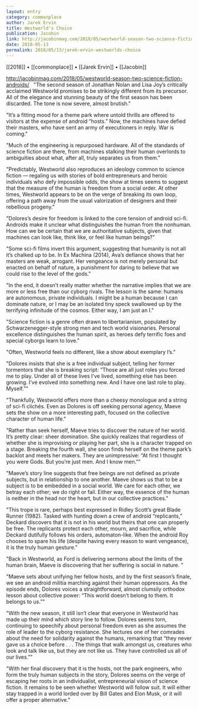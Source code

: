 ```yaml
---
layout: entry
category: commonplace
author: Jarek Ervin
title: Westworld's Choice
publication: Jacobin
link: http://jacobinmag.com/2018/05/westworld-season-two-science-fiction-androids/
date: 2018-05-13
permalink: 2018/05/13/jarek-ervin-westworlds-choice
---
```


[[2018]] • [[commonplace]] • [[Jarek Ervin]] • [[Jacobin]]

http://jacobinmag.com/2018/05/westworld-season-two-science-fiction-androids/
 
"The second season of Jonathan Nolan and Lisa Joy’s critically acclaimed Westworld promises to be strikingly different from its precursor. All of the elegance and stunning beauty of the first season has been discarded. The tone is now severe, almost brutish."

"It’s a fitting mood for a theme park where untold thrills are offered to visitors at the expense of android “hosts.” Now, the machines have defied their masters, who have sent an army of executioners in reply. War is coming."

"Much of the engineering is repurposed hardware. All of the standards of science fiction are there, from machines stalking their human overlords to ambiguities about what, after all, truly separates us from them."

"Predictably, Westworld also reproduces an ideology common to science fiction — regaling us with stories of bold entrepreneurs and heroic individuals who defy impossible odds, the show at times seems to suggest that the measure of the human is freedom from a social order. At other times, Westworld appears to be on the verge of breaking its own loop, offering a path away from the usual valorization of designers and their rebellious progeny."

"Dolores’s desire for freedom is linked to the core tension of android sci-fi. Androids make it unclear what distinguishes the human from the nonhuman. How can we be certain that we are authoritative subjects, given that machines can look like, think like, or feel like human beings?"

"Some sci-fi films invert this argument, suggesting that humanity is not all it’s chalked up to be. In Ex Machina (2014), Ava’s defiance shows that her masters are weak, arrogant. Her vengeance is not merely personal but enacted on behalf of nature, a punishment for daring to believe that we could rise to the level of the gods."

"In the end, it doesn’t really matter whether the narrative implies that we are more or less free than our cyborg rivals. The lesson is the same: humans are autonomous, private individuals. I might be a human because I can dominate nature, or I may be an isolated tiny speck swallowed up by the terrifying infinitude of the cosmos. Either way, I am just an I."

"Science fiction is a genre often drawn to libertarianism, populated by Schwarzenegger-style strong men and tech world visionaries. Personal excellence distinguishes the human spirit, as heroes defy terrific foes and special cyborgs learn to love."

"Often, Westworld feels no different, like a show about exemplary I’s."

"Dolores insists that she is a free individual subject, telling her former tormentors that she is breaking script: “Those are all just roles you forced me to play. Under all of these lives I’ve lived, something else has been growing. I’ve evolved into something new. And I have one last role to play. Myself.”"

"Thankfully, Westworld offers more than a cheesy monologue and a string of sci-fi clichés. Even as Dolores is off seeking personal agency, Maeve sets the show on a more interesting path, focused on the collective character of human life."

"Rather than seek herself, Maeve tries to discover the nature of her world. It’s pretty clear: sheer domination. She quickly realizes that regardless of whether she is improvising or playing her part, she is a character trapped on a stage. Breaking the fourth wall, she soon finds herself on the theme park’s backlot and meets her makers. They are unimpressive: “At first I thought you were Gods. But you’re just men. And I know men.”"

"Maeve’s story line suggests that free beings are not defined as private subjects, but in relationship to one another. Maeve shows us that to be a subject is to be embedded in a social world. We care for each other, we betray each other; we do right or fail. Either way, the essence of the human is neither in the head nor the heart, but in our collective practices."

"This trope is rare, perhaps best expressed in Ridley Scott’s great Blade Runner (1982). Tasked with hunting down a crew of android “replicants,” Deckard discovers that it is not in his world but theirs that one can properly be free. The replicants protect each other, mourn, and sacrifice, while Deckard dutifully follows his orders, automaton-like. When the android Roy chooses to spare his life (despite having every reason to want vengeance), it is the truly human gesture."

"Back in Westworld, as Ford is delivering sermons about the limits of the human brain, Maeve is discovering that her suffering is social in nature. "

"Maeve sets about unifying her fellow hosts, and by the first season’s finale, we see an android militia marching against their human oppressors. As the episode ends, Dolores voices a straightforward, almost clumsily orthodox lesson about collective power: “This world doesn’t belong to them. It belongs to us.”"

"With the new season, it still isn’t clear that everyone in Westworld has made up their mind which story line to follow. Dolores seems torn, continuing to speechify about personal freedom even as she assumes the role of leader to the cyborg resistance. She lectures one of her comrades about the need for solidarity against the humans, remarking that “they never gave us a choice before . . . The things that walk amongst us, creatures who look and talk like us, but they are not like us. They have controlled us all of our lives.”"

"With her final discovery that it is the hosts, not the park engineers, who form the truly human subjects in the story, Dolores seems on the verge of escaping her roots in an individualist, entrepreneurial vision of science fiction. It remains to be seen whether Westworld will follow suit. It will either stay trapped in a world lorded over by Bill Gates and Elon Musk, or it will offer a proper alternative."
